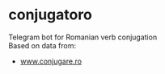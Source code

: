 # conjugatoro

Telegram bot for Romanian verb conjugation<br>
Based on data from:
- www.conjugare.ro
